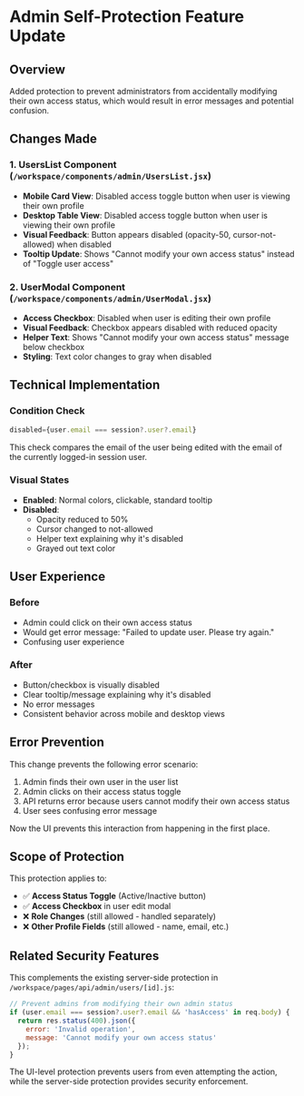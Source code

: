 # Admin Self-Protection Feature Update

## Overview
Added protection to prevent administrators from accidentally modifying their own access status, which would result in error messages and potential confusion.

## Changes Made

### 1. UsersList Component (`/workspace/components/admin/UsersList.jsx`)
- **Mobile Card View**: Disabled access toggle button when user is viewing their own profile
- **Desktop Table View**: Disabled access toggle button when user is viewing their own profile
- **Visual Feedback**: Button appears disabled (opacity-50, cursor-not-allowed) when disabled
- **Tooltip Update**: Shows "Cannot modify your own access status" instead of "Toggle user access"

### 2. UserModal Component (`/workspace/components/admin/UserModal.jsx`)
- **Access Checkbox**: Disabled when user is editing their own profile
- **Visual Feedback**: Checkbox appears disabled with reduced opacity
- **Helper Text**: Shows "Cannot modify your own access status" message below checkbox
- **Styling**: Text color changes to gray when disabled

## Technical Implementation

### Condition Check
```javascript
disabled={user.email === session?.user?.email}
```

This check compares the email of the user being edited with the email of the currently logged-in session user.

### Visual States
- **Enabled**: Normal colors, clickable, standard tooltip
- **Disabled**: 
  - Opacity reduced to 50%
  - Cursor changed to not-allowed
  - Helper text explaining why it's disabled
  - Grayed out text color

## User Experience

### Before
- Admin could click on their own access status
- Would get error message: "Failed to update user. Please try again."
- Confusing user experience

### After
- Button/checkbox is visually disabled
- Clear tooltip/message explaining why it's disabled
- No error messages
- Consistent behavior across mobile and desktop views

## Error Prevention

This change prevents the following error scenario:
1. Admin finds their own user in the user list
2. Admin clicks on their access status toggle
3. API returns error because users cannot modify their own access status
4. User sees confusing error message

Now the UI prevents this interaction from happening in the first place.

## Scope of Protection

This protection applies to:
- ✅ **Access Status Toggle** (Active/Inactive button)
- ✅ **Access Checkbox** in user edit modal
- ❌ **Role Changes** (still allowed - handled separately)
- ❌ **Other Profile Fields** (still allowed - name, email, etc.)

## Related Security Features

This complements the existing server-side protection in `/workspace/pages/api/admin/users/[id].js`:
```javascript
// Prevent admins from modifying their own admin status
if (user.email === session?.user?.email && 'hasAccess' in req.body) {
  return res.status(400).json({
    error: 'Invalid operation',
    message: 'Cannot modify your own access status'
  });
}
```

The UI-level protection prevents users from even attempting the action, while the server-side protection provides security enforcement.